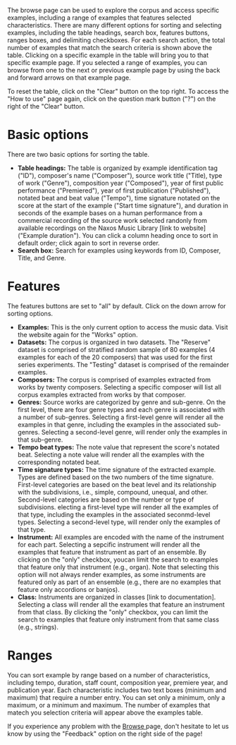 


The browse page can be used to explore the corpus and access specific
examples, including a range of examples that features selected
characteristics. There are many different options for sorting and
selecting examples, including the table headings, search box,
features buttons, ranges boxes, and delimiting checkboxes. For each
search action, the total number of examples that match the search
criteria is shown above the table. Clicking on a specific example in the table will
bring you to that specific example page. If you selected a range
of examples, you can browse from one to the next or previous example
page by using the back and forward arrows on that example page. 

To reset the table, click on the "Clear" button on the top right. To access the "How to use" page
again, click on the question mark button ("?") on the right of the "Clear" button. 

# Basic options

There are two basic options for sorting the table.

<ul><li><b>Table headings:</b> The table is organized by example
identification tag ("ID"), composer's name ("Composer"), source
work title ("Title), type of work ("Genre"), composition year
("Composed"), year of first public performance ("Premiered"), year
of first publication ("Published"), notated beat and beat value
("Tempo"), time signature notated on the score at the start of the
example ("Start time signature"), and duration in seconds of the
example bases on a human performance from a commercial recording
of the source work selected randonly from available recordings on
the Naxos Music Library [link to website] ("Example duration"). You
can click a column heading once to sort in default order; click
again to sort in reverse order.</li>

<li><b>Search box:</b> Search for examples using keywords from ID,
Composer, Title, and Genre.</li></ul>

# Features

The features buttons are set to "all" by default. Click on the down arrow for sorting options.

<ul><li><b>Examples:</b> This is the only current option to access
the music data. Visit the website again for the "Works" option.</li>

<li><b>Datasets:</b> The corpus is organized in two datasets. The
"Reserve" dataset is comprised of stratified random sample of 80
examples (4 examples for each of the 20 composers) that was used
for the first series experiments. The "Testing" dataset is comprised
of the remainder examples.</li>

<li><b>Composers:</b> The corpus is comprised of examples extracted
from works by twenty composers. Selecting a specific composer will
list all corpus examples extracted from works by that composer.</li>

<li><b>Genres:</b> Source works are categorized by genre and
sub-genre. On the first level, there are four genre types and each
genre is associated with a number of sub-genres. Selecting a
first-level genre will render all the examples in that genre,
including the examples in the associated sub-genres. Selecting a
second-level genre, will render only the examples in that sub-genre.</li>

<li><b>Tempo beat types:</b> The note value that represent the
score's notated beat. Selecting a note value will render all the
examples with the corresponding notated beat.</li>

<li><b>Time signature types:</b> The time signature of the extracted
example. Types are defined based on the two numbers of the time
signature. First-level categories are based on the beat level and
its relationship with the subdivisions, i.e., simple, compound,
unequal, and other. Second-level categories are based on the number
or type of subdivisions. electing a first-level type will render
all the examples of that type, including the examples in the
associated seconmd-level types. Selecting a second-level type, will
render only the examples of that type.</li>

<li><b>Instrument:</b> All examples are encoded with the name of
the instrument for each part. Selecting a sepcific instrument will
render all the examples that feature that instrument as part of an
ensemble. By clicking on the "only" checkbox, youcan limit the
search to examples that feature only that instrument (e.g., organ).
Note that selecting this option will not always render examples,
as some instruments are featured only as part of an ensemble (e.g.,
there are no examples that feature only accordions or banjos).</li>

<li><b>Class:</b> Instruments are organized in classes [link to
documentation]. Selecting a class will render all the examples that
feature an instrument from that class. By clicking the "only"
checkbox, you can limit the search to examples that feature only
instrument from that same class (e.g., strings).</li></ul>

# Ranges

You can sort example by range based on a number of characteristics,
including tempo, duration, staff count, composition year, premiere
year, and publication year. Each characteristic includes two text
boxes (minimum and maximum) that require a number entry. You can
set only a minimum, only a maximum, or a minimum and maximum. The
number of examples that matech you selection criteria will appear
above the examples table.

If you experience any problem with the <a
href="https://polyrhythm.humdrum.org/browse">Browse </a> page, don't
hesitate to let us know by using the "Feedback" option on the right
side of the page!



